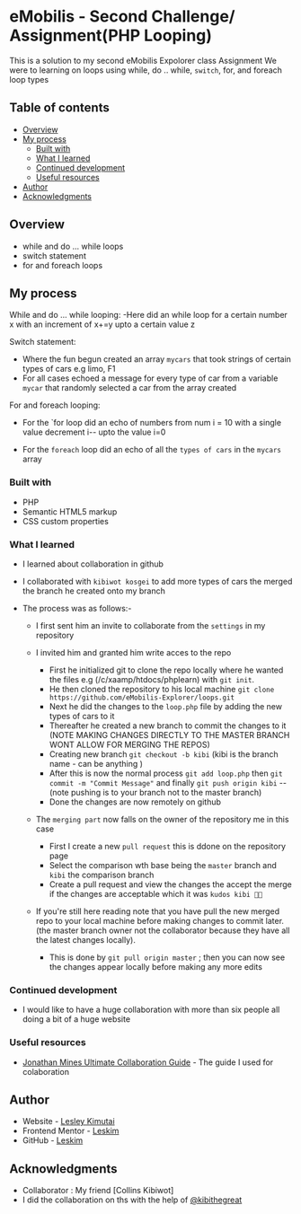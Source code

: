 # eMobilis - Second Challenge/ Assignment(PHP Looping)

This is a solution to my second eMobilis Expolorer class Assignment
We were to learning on loops using while, do .. while, `switch`, for, and foreach loop types

## Table of contents

- [Overview](#overview)
- [My process](#my-process)
  - [Built with](#built-with)
  - [What I learned](#what-i-learned)
  - [Continued development](#continued-development)
  - [Useful resources](#useful-resources)
- [Author](#author)
- [Acknowledgments](#acknowledgments)

## Overview

- while and do ... while loops
- switch statement
- for and foreach loops

## My process

While and do ... while looping:
 -Here did an while loop for a certain number x with an increment of x+=y upto a certain value z 

Switch statement:
 - Where the fun begun created an array `mycars` that took strings of certain types of cars e.g limo, F1 
 - For all cases echoed a message for every type of car from a variable `mycar` that randomly selected a car from the array created 
 
For and foreach looping:
 - For the `for loop did an echo of numbers from num i = 10 with a single value decrement i-- upto the value i=0

 - For the `foreach` loop did an echo of all the `types of cars` in the `mycars` array 

### Built with

- PHP
- Semantic HTML5 markup
- CSS custom properties

### What I learned

- I learned about collaboration in github
- I collaborated with `kibiwot kosgei` to add more types of cars the merged the branch he created onto my branch

- The process was as follows:-
  - I first sent him an invite to collaborate from the `settings` in my repository
  - I invited him and granted him write acces to the repo

    - First he initialized git to clone the repo locally where he wanted the files e.g (/c/xaamp/htdocs/phplearn) with `git init`.
    - He then cloned the repository to his local machine `git clone https://github.com/eMobilis-Explorer/loops.git` 
    - Next he did the changes to the `loop.php` file by adding the new types of cars to it
    - Thereafter he created a new branch to commit the changes to it (NOTE MAKING CHANGES DIRECTLY TO THE MASTER BRANCH WONT ALLOW FOR MERGING THE REPOS)
    - Creating new branch `git checkout -b kibi` (kibi is the branch name - can be anything )
    - After this is now the normal process `git add loop.php` then `git commit -m "Commit Message"` and finally `git push origin kibi` -- (note pushing is to your branch not to the master branch)
    - Done the changes are now remotely on github
 
  - The `merging part` now falls on the owner of the repository me in this case
    - First I create a new `pull request` this is ddone on the repository page 
    - Select the comparison wth base being the `master` branch and `kibi` the comparison branch
    - Create a pull request and view the changes the accept the merge if the changes are acceptable which it was `kudos kibi 👏🏾`

  - If you're still here reading note that you have pull the new merged repo to your local machine before making changes to commit later. (the master branch owner not the collaborator because they have all the latest changes locally).
    - This is done by `git pull origin master` ; then you can now see the changes appear locally before making any more edits 


### Continued development


 - I would like to have a huge collaboration with more than six people all doing a bit of a huge website 


### Useful resources


- [Jonathan Mines Ultimate Collaboration Guide](https://medium.com/@jonathanmines/the-ultimate-github-collaboration-guide-df816e98fb67) - The guide I used for colaboration

## Author

- Website - [Lesley Kimutai](https://linktr.ee/les_kim)
- Frontend Mentor - [Leskim](https://www.frontendmentor.io/profile/Leskim)
- GitHub - [Leskim](https://github.com/Leskim)


## Acknowledgments

 - Collaborator : My friend [Collins Kibiwot]
 - I did the collaboration on ths with the help of [@kibithegreat](https://github.com/kibiwotkosgei)
